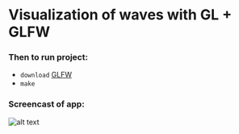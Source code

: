 # Visualization of waves with GL + GLFW
### Then to run project:
- `download` [GLFW]
- `make`

### Screencast of app:
![alt text](https://github.com/Acool4ik/Visualization-of-waves/blob/master/images/screencast.gif)

   [GLFW]: <https://www.glfw.org/download.html>

